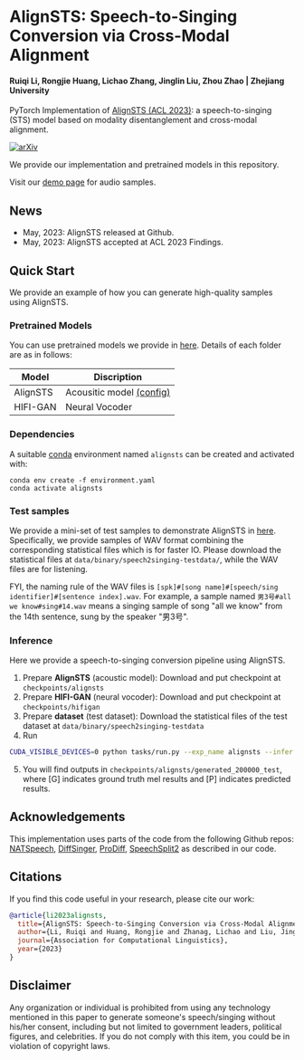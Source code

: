 # AlignSTS: Speech-to-Singing Conversion via Cross-Modal Alignment

#### Ruiqi Li, Rongjie Huang, Lichao Zhang, Jinglin Liu, Zhou Zhao | Zhejiang University

PyTorch Implementation of [AlignSTS (ACL 2023)](https://arxiv.org/abs/2305.04476): a speech-to-singing (STS) model based on modality disentanglement and cross-modal alignment.

[![arXiv](https://img.shields.io/badge/arXiv-Paper-<COLOR>.svg)](https://arxiv.org/abs/2305.04476)

We provide our implementation and pretrained models in this repository.

Visit our [demo page](https://alignsts.github.io/) for audio samples.

## News
- May, 2023: AlignSTS released at Github.
- May, 2023: AlignSTS accepted at ACL 2023 Findings.

## Quick Start
We provide an example of how you can generate high-quality samples using AlignSTS.

### Pretrained Models
You can use pretrained models we provide in [here](https://drive.google.com/file/d/1hKesxqkbrBKC06eYLmlCutPathdJLCK1/view?usp=sharing). Details of each folder are as in follows:

| Model       | Discription                                                              | 
|-------------|--------------------------------------------------------------------------|
|   AlignSTS  | Acousitic model [(config)](configs/singing/speech2singing/alignsts.yaml) |
| HIFI-GAN    | Neural Vocoder                                                           |

### Dependencies

A suitable [conda](https://conda.io/) environment named `alignsts` can be created and activated with:

```
conda env create -f environment.yaml
conda activate alignsts
```

### Test samples

We provide a mini-set of test samples to demonstrate AlignSTS in [here](https://drive.google.com/file/d/1hKesxqkbrBKC06eYLmlCutPathdJLCK1/view?usp=sharing). Specifically, we provide samples of WAV format combining the corresponding statistical files which is for faster IO. Please download the statistical files at `data/binary/speech2singing-testdata/`, while the WAV files are for listening.

FYI, the naming rule of the WAV files is `[spk]#[song name]#[speech/sing identifier]#[sentence index].wav`. For example, a sample named `男3号#all we know#sing#14.wav` means a singing sample of song "all we know" from the 14th sentence, sung by the speaker "男3号".

### Inference
Here we provide a speech-to-singing conversion pipeline using AlignSTS. 

1. Prepare **AlignSTS** (acoustic model): Download and put checkpoint at `checkpoints/alignsts`
2. Prepare **HIFI-GAN** (neural vocoder): Download and put checkpoint at `checkpoints/hifigan`
3. Prepare **dataset** (test dataset): Download the statistical files of the test dataset at `data/binary/speech2singing-testdata`
4. Run
```bash
CUDA_VISIBLE_DEVICES=0 python tasks/run.py --exp_name alignsts --infer --hparams "gen_dir_name=test" --config configs/singing/speech2singing/alignsts.yaml --reset
```
5. You will find outputs in `checkpoints/alignsts/generated_200000_test`, where [G] indicates ground truth mel results and [P] indicates predicted results.

## Acknowledgements
This implementation uses parts of the code from the following Github repos:
[NATSpeech](https://github.com/NATSpeech/NATSpeech),
[DiffSinger](https://github.com/MoonInTheRiver/DiffSinger),
[ProDiff](https://github.com/Rongjiehuang/ProDiff),
[SpeechSplit2](https://github.com/biggytruck/SpeechSplit2)
as described in our code.

## Citations ##
If you find this code useful in your research, please cite our work:
```bib
@article{li2023alignsts,
  title={AlignSTS: Speech-to-Singing Conversion via Cross-Modal Alignment},
  author={Li, Ruiqi and Huang, Rongjie and Zhanag, Lichao and Liu, Jinglin and Zhao, Zhou},
  journal={Association for Computational Linguistics},
  year={2023}
}
```

## Disclaimer ##
Any organization or individual is prohibited from using any technology mentioned in this paper to generate someone's speech/singing without his/her consent, including but not limited to government leaders, political figures, and celebrities. If you do not comply with this item, you could be in violation of copyright laws.

